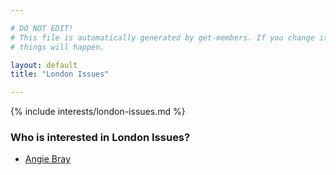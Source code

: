 ```yaml
---

# DO NOT EDIT!
# This file is automatically generated by get-members. If you change it, bad
# things will happen.

layout: default
title: "London Issues"

---
```


{% include interests/london-issues.md %}

### Who is interested in London Issues?


* [Angie Bray](/members/angie-bray.html)

